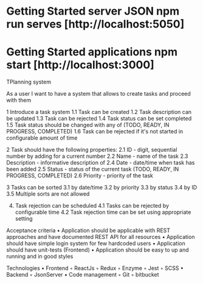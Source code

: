 # Getting Started server JSON npm run serves [http://localhost:5050]
# Getting Started applications npm start [http://localhost:3000]

TPlanning system

As a user I want to have a system that allows to create tasks and proceed with them
 
1 Introduce a task system 
  1.1 Task can be created
  1.2 Task description can be updated
  1.3 Task can be rejected
  1.4 Task status can be set completed
  1.5 Task status should be changed with any of (TODO, READY, IN PROGRESS, COMPLETED)
  1.6 Task can be rejected if it's not started in configurable amount of time

2 Task should have the following properties:
  2.1 ID                - digit, sequential number by adding for a current number
  2.2 Name          - name of the task
  2.3 Description - informative description of 
  2.4 Date            - date/time when task has been added
  2.5 Status          - status of the current task (TODO, READY, IN PROGRESS, COMPLETED)
  2.6 Priority        - priority of the task

3 Tasks can be sorted
  3.1 by date/time
  3.2 by priority
  3.3 by status
  3.4 by ID
  3.5 Multiple sorts are not allowed

4. Task rejection can be scheduled
  4.1 Tasks can be rejected by configurable time
  4.2 Task rejection time can be set using appropriate setting 

Acceptance criteria
    • Application should be applicable with REST approaches and have documented REST API for all resources
    • Application should have simple login system for few hardcoded users
    • Application should have unit-tests (Frontend)
    • Application should be easy to up and running and in good styles

Technologies
    • Frontend
        ◦ ReactJs
        ◦ Redux
        ◦ Enzyme
        ◦ Jest
        ◦ SCSS
    • Backend
        ◦ JsonServer
    • Code management
        ◦ Git
        ◦ bitbucket
